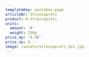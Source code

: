 ```yaml
---
templateKey: pastabox-page
articleNr: Strozzapreti
product: B-Strozzapreti
units:
  amount: '6'
  weight: 250g
price_ep: '5.50'
price_vp: 8.--
image: /assets/strozzapreti_5ei.jpg
---
```


